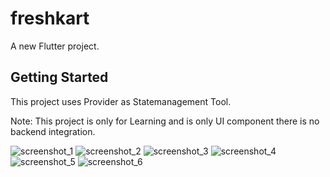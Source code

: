 # freshkart

A new Flutter project.

## Getting Started

This project uses Provider as Statemanagement Tool.

Note: This project is only for Learning and is only UI component there is no backend integration.


![screenshot_1](https://user-images.githubusercontent.com/42611371/184897889-8dc39294-9de2-4e69-a065-ddaf30937c0f.png)
![screenshot_2](https://user-images.githubusercontent.com/42611371/184897934-b652f896-f963-4188-99ac-ca5613031b45.png)
![screenshot_3](https://user-images.githubusercontent.com/42611371/184897938-51470e85-2a88-4d1a-b8a5-6e4bca010bc3.png)
![screenshot_4](https://user-images.githubusercontent.com/42611371/184897940-e6b55bdf-38c0-46ab-9f04-8748849f0dd7.png)
![screenshot_5](https://user-images.githubusercontent.com/42611371/184897947-5c472e06-76a7-41a8-a92e-853bf0b8b402.png)
![screenshot_6](https://user-images.githubusercontent.com/42611371/184897952-006f76a3-d4d6-4c7b-b00a-cf2f9cd20eb8.png)
